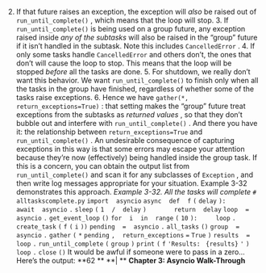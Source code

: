 2.  If that future raises an exception, the exception will  *also*  be raised out of `run_until_complete()` , which means that the loop will stop. 3.  If  `run_until_complete()`  is being used on a group future, any exception raised inside  *any of the subtasks*  will also be raised in the “group” future if it isn’t handled in the subtask. Note this includes  `CancelledError` . 4.  If only some tasks handle  `CancelledError`  and others don’t, the ones that don’t will cause the loop to stop. This means that the loop will be stopped  *before*  all the tasks are done. 5.  For  shutdown,  we  really  don’t  want  this  behavior.  We  want `run_until_complete()`  to finish only when all the tasks in the group have finished, regardless of whether some of the tasks raise exceptions. 6.  Hence we have  `gather(*, return_exceptions=True)` : that setting makes the “group” future treat exceptions from the subtasks as  *returned values* , so that they don’t bubble out and interfere with  `run_until_complete()` . And there you have it: the relationship between  `return_exceptions=True`  and `run_until_complete()` . An undesirable consequence of capturing exceptions in this way is that some errors may escape your attention because they’re now (effectively) being handled inside the group task. If this is a concern, you can obtain the output list from  `run_until_complete()`  and scan it for any subclasses of  `Exception` , and then write log messages appropriate for your situation.  Example 3-32  demonstrates this approach. *Example 3-32. All the tasks will complete* `# alltaskscomplete.py` `import` ` ` `asyncio` `async` ` ` `def` ` ` `f` `(` `delay` `):` `    ` `await` ` ` `asyncio` `.` `sleep` `(` `1` ` ` `/` ` ` `delay` `)` `  ` `    ` `return` ` ` `delay` `loop` ` ` `=` ` ` `asyncio` `.` `get_event_loop` `()` `for` ` ` `i` ` ` `in` ` ` `range` `(` `10` `):` `    ` `loop` `.` `create_task` `(` `f` `(` `i` `))` `pending` ` ` `=` ` ` `asyncio` `.` `all_tasks` `()` `group` ` ` `=` ` ` `asyncio` `.` `gather` `(` `*` `pending` `,` ` ` `return_exceptions` `=` `True` `)` `results` ` ` `=` ` ` `loop` `.` `run_until_complete` `(` `group` `)` `print` `(` `f` `'Results: ` `{results}` `'` `)` `loop` `.` `close` `()` It would be awful if someone were to pass in a zero… Here’s the output: **62 ** **| ** **Chapter 3: Asyncio Walk-Through**